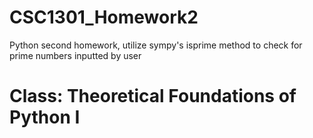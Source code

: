 # CSC1301_Homework2
Python second homework, utilize sympy's isprime method to check for prime numbers inputted by user


# Class: Theoretical Foundations of Python I
